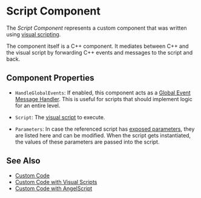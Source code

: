 # Script Component

The *Script Component* represents a custom component that was written using [visual scripting](visual-script-class-asset.md).

The component itself is a C++ component. It mediates between C++ and the visual script by forwarding C++ events and messages to the script and back.

## Component Properties

* `HandleGlobalEvents`: If enabled, this component acts as a [Global Event Message Handler](../../runtime/world/world-messaging.md#global-event-message-handlers). This is useful for scripts that should implement logic for an entire level.

* `Script`: The [visual script](visual-script-class-asset.md) to execute.

* `Parameters`: In case the referenced script has [exposed parameters](../../concepts/exposed-parameters.md), they are listed here and can be modified. When the script gets instantiated, the values of these parameters are passed into the script.

## See Also

* [Custom Code](../custom-code-overview.md)
* [Custom Code with Visual Scripts](visual-script-overview.md)
* [Custom Code with AngelScript](../angelscript/angelscript-overview.md)
